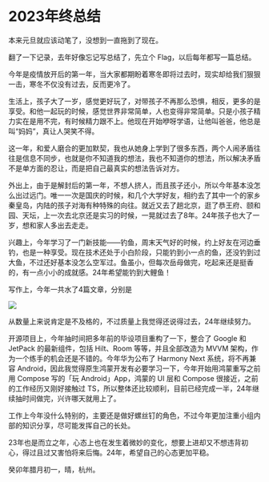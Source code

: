 # 2023年终总结
本来元旦就应该动笔了，没想到一直拖到了现在。

翻了一下记录，去年好像忘记写总结了，先立个 Flag，以后每年都写一篇总结。

今年是疫情放开后的第一年，当大家都期盼着寒冬即将过去时，现实却给我们狠狠一击，寒冬不仅没有过去，反而更冷了。

生活上，孩子大了一岁，感觉更好玩了，对带孩子不再那么恐惧，相反，更多的是享受。和他一起玩的时候，感觉世界非常简单，人也变得非常简单。只是小孩子精力实在是用不完，有时候精力跟不上。他现在开始咿呀学语，让他叫爸爸，他总是叫“妈妈”，真让人哭笑不得。

这一年，和爱人磨合的更加默契，我也从她身上学到了很多东西，两个人闹矛盾往往是信息不同步，也就是你不知道我的想法，我也不知道你的想法，所以解决矛盾不是单方面的忍让，而是把自己最真实的想法告诉对方。

外出上，由于是解封后的第一年，不想人挤人，而且孩子还小，所以今年基本没怎么出过远门。唯一一次是国庆的时候，和几个大学好友，相约去了其中一个的家乡秦皇岛，内陆的孩子对海有种特殊的向往。就近又去了趟北京，逛了恭王府、颐和园、天坛，上一次去北京还是实习的时候，一晃就过去了8年。24年孩子也大了一岁，想和家人多出去走走。

兴趣上，今年学习了一门新技能——钓鱼，周末天气好的时候，约上好友在河边垂钓，也是一种享受。现在技术还处于小白阶段，只能钓到小一点的鱼，还没钓到过大鱼，不过还好基本没怎么空军过。鱼虽小，但每次岳母做完，吃起来还是挺香的，有一点小小的成就感。24年希望能钓到大鲤鱼！

写作上，今年一共水了4篇文章，分别是

![](https://raw.githubusercontent.com/wangchenyan/wangchenyan/master/year_summary/image/2023_1.png)

从数量上来说肯定是不及格的，不过质量上我觉得还说得过去，24年继续努力。

开源项目上，今年抽时间把多年前的毕设项目重构了一下，整合了 Google 和 JetPack 的最新组件，包括 Hilt、Room 等等，并且全部改造为 MVVM 架构，作为一个练手的机会还是不错的。今年华为公布了 Harmony Next 系统，将不再兼容 Android，因此我觉得原生鸿蒙开发有必要学习一下，今年开始用鸿蒙重写之前用 Compose 写的「玩 Android」App，鸿蒙的 UI 层和 Compose 很接近，之前的工作经历又刚好接触过 TS，所以整体还比较顺利，目前已经完成一半，24年继续抽时间做完，兴许哪天就用上了。

工作上今年没什么特别的，主要还是做好螺丝钉的角色，不过今年更加注重小组内部的知识分享，尽可能发挥自己的长处。

23年也是而立之年，心态上也在发生着微妙的变化，想要上进却又不想违背初心，得过且过又害怕将来后悔。24年，希望自己的心态更加平稳。

癸卯年腊月初一，晴，杭州。
